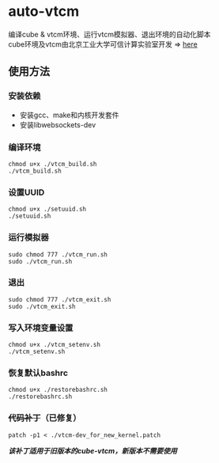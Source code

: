 # auto-vtcm
编译cube &amp; vtcm环境、运行vtcm模拟器、退出环境的自动化脚本 <br/>
cube环境及vtcm由北京工业大学可信计算实验室开发 => [here](https://github.com/TCLab-BJUT)

## 使用方法
### 安装依赖
* 安装gcc、make和内核开发套件
* 安装libwebsockets-dev
### 编译环境
```shell
chmod u+x ./vtcm_build.sh
./vtcm_build.sh
```
### 设置UUID
```shell
chmod u+x ./setuuid.sh
./setuuid.sh
```
### 运行模拟器
```shell
sudo chmod 777 ./vtcm_run.sh
sudo ./vtcm_run.sh
```
### 退出
```shell
sudo chmod 777 ./vtcm_exit.sh
sudo ./vtcm_exit.sh
```
### 写入环境变量设置
```shell
chmod u+x ./vtcm_setenv.sh
./vtcm_setenv.sh
```
### 恢复默认bashrc
```shell
chmod u+x ./restorebashrc.sh
./restorebashrc.sh
```
### ~~代码补丁~~（已修复）
```shell
patch -p1 < ./vtcm-dev_for_new_kernel.patch
```
***该补丁适用于旧版本的cube-vtcm，新版本不需要使用***
